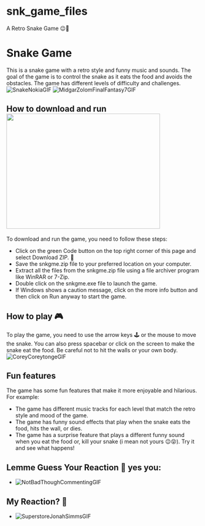 # snk_game_files
A Retro Snake Game 😉🐍


# Snake Game

This is a snake game with a retro style and funny music and sounds. The goal of the game is to control the snake as it eats the food and avoids the obstacles. The game has different levels of difficulty and challenges. ![SnakeNokiaGIF](https://github.com/user-attachments/assets/51793f74-94fc-466f-bbf3-2ab3eebf3dc6)
![MidgarZolomFinalFantasy7GIF](https://github.com/user-attachments/assets/69ecae11-cc84-45ed-abab-a13b61b98c31)


## How to download and run   <img src="![XdsaGIF](https://github.com/user-attachments/assets/fd38ae4e-aa83-4109-82c4-8e4af3cbd024)" width="400" height="300"/>
 


To download and run the game, you need to follow these steps:

- Click on the green Code button on the top right corner of this page and select Download ZIP. 📁
- Save the snkgme.zip file to your preferred location on your computer. 
- Extract all the files from the snkgme.zip file using a file archiver program like WinRAR or 7-Zip.
- Double click on the snkgme.exe file to launch the game.
- If Windows shows a caution message, click on the more info button and then click on Run anyway to start the game.

## How to play 🎮

To play the game, you need to use the arrow keys 🕹️ or the mouse to move the snake. You can also press spacebar or click on the screen to make the snake eat the food. Be careful not to hit the walls or your own body. ![CoreyCoreytongeGIF](https://github.com/user-attachments/assets/855f0109-b8d4-4dfc-bce0-21ed036dcd11)


## Fun features

The game has some fun features that make it more enjoyable and hilarious. For example:

- The game has different music tracks for each level that match the retro style and mood of the game.
- The game has funny sound effects that play when the snake eats the food, hits the wall, or dies.
- The game has a surprise feature that plays a different funny sound when you eat the food or, kill your snake (i mean not yours 😉😝). Try it and see what happens!


## Lemme Guess Your Reaction 🫵 yes you: 

- ![NotBadThoughCommentingGIF](https://github.com/user-attachments/assets/da0b5cbe-eeb3-4715-bc8e-1ccdcc9d42dd)

## My Reaction? 🫠
- ![SuperstoreJonahSimmsGIF](https://github.com/user-attachments/assets/24dbe193-aa5f-4e90-9ad9-572da4794678)


